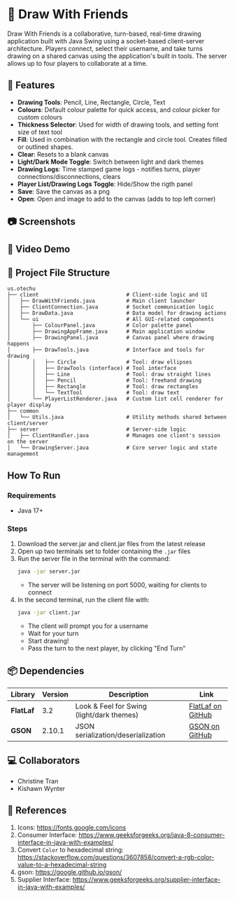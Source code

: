 # 🎨 Draw With Friends

Draw With Friends is a collaborative, turn-based, real-time drawing application built with Java Swing using a socket-based client-server architecture.
Players connect, select their username, and take turns drawing on a shared canvas using the application's built in tools. The server allows up to four players to collaborate at a time.

## 🚀 Features
- **Drawing Tools**: Pencil, Line, Rectangle, Circle, Text
- **Colours**: Default colour palette for quick access, and colour picker for custom colours
- **Thickness Selector**: Used for width of drawing tools, and setting font size of text tool
- **Fill**: Used in combination with the rectangle and circle tool. Creates filled or outlined shapes.
- **Clear**: Resets to a blank canvas
- **Light/Dark Mode Toggle**: Switch between light and dark themes
- **Drawing Logs**: Time stamped game logs - notifies turns, player connections/disconnections, clears
- **Player List/Drawing Logs Toggle**: Hide/Show the rigth panel
- **Save**: Save the canvas as a png
- **Open**: Open and image to add to the canvas (adds to top left corner)

## 📷 Screenshots

## 🎥 Video Demo

## 📁 Project File Structure
```text
us.otechu
├── client                            # Client-side logic and UI
│   ├── DrawWithFriends.java          # Main client launcher
│   ├── ClientConnection.java         # Socket communication logic
│   ├── DrawData.java                 # Data model for drawing actions
│   └── ui                            # All GUI-related components
│       ├── ColourPanel.java          # Color palette panel
│       ├── DrawingAppFrame.java      # Main application window
│       ├── DrawingPanel.java         # Canvas panel where drawing happens
│       ├── DrawTools.java            # Interface and tools for drawing
│       │   ├── Circle                # Tool: draw ellipses
│       │   ├── DrawTools (interface) # Tool interface
│       │   ├── Line                  # Tool: draw straight lines
│       │   ├── Pencil                # Tool: freehand drawing
│       │   ├── Rectangle             # Tool: draw rectangles
│       │   └── TextTool              # Tool: draw text
│       └── PlayerListRenderer.java   # Custom list cell renderer for player display
├── common
│   └── Utils.java                    # Utility methods shared between client/server
├── server                            # Server-side logic
│   ├── ClientHandler.java            # Manages one client's session on the server
│   └── DrawingServer.java            # Core server logic and state management

```
## How To Run
### Requirements
- Java 17+

### Steps
1. Download the server.jar and client.jar files from the latest release
2. Open up two terminals set to folder containing the `.jar` files
3. Run the server file in the terminal with the command:
    ```bash
    java -jar server.jar
    ```
    - The server will be listening on port 5000, waiting for clients to connect
4. In the second terminal, run the client file with:
    ```bash
    java -jar client.jar
    ```
    - The client will prompt you for a username
    - Wait for your turn
    - Start drawing!
    - Pass the turn to the next player, by clicking "End Turn"



## 📦 Dependencies
<div align="center">
 <table>
   <thead>
     <tr>
       <th>Library</th>
       <th>Version</th>
       <th>Description</th>
       <th>Link</th>
     </tr>
   </thead>
   <tbody>
     <tr>
       <td><strong>FlatLaf</strong></td>
       <td>3.2</td>
       <td>Look & Feel for Swing (light/dark themes)</td>
       <td><a href="https://github.com/JFormDesigner/FlatLaf">FlatLaf on GitHub</a></td>
     </tr>
     <tr>
       <td><strong>GSON</strong></td>
       <td>2.10.1</td>
       <td>JSON serialization/deserialization</td>
       <td><a href="https://github.com/google/gson">GSON on GitHub</a></td>
     </tr>
   </tbody>
 </table>
</div>

## 💻 Collaborators
- Christine Tran
- Kishawn Wynter

## 📖 References
1. Icons: https://fonts.google.com/icons
2. Consumer Interface: https://www.geeksforgeeks.org/java-8-consumer-interface-in-java-with-examples/
3. Convert `Color` to hexadecimal string: https://stackoverflow.com/questions/3607858/convert-a-rgb-color-value-to-a-hexadecimal-string
4. gson: https://google.github.io/gson/
5. Supplier Interface: https://www.geeksforgeeks.org/supplier-interface-in-java-with-examples/